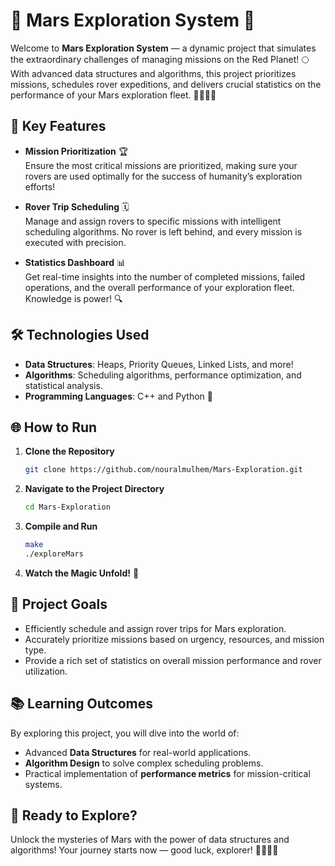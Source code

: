 
# 🚀 Mars Exploration System 🌌

Welcome to **Mars Exploration System** — a dynamic project that simulates the extraordinary challenges of managing missions on the Red Planet! 🌕 With advanced data structures and algorithms, this project prioritizes missions, schedules rover expeditions, and delivers crucial statistics on the performance of your Mars exploration fleet. 👩‍🚀👨‍🚀

## 🌟 Key Features

- **Mission Prioritization** 🏆  
  Ensure the most critical missions are prioritized, making sure your rovers are used optimally for the success of humanity’s exploration efforts!

- **Rover Trip Scheduling** 🗓️  
  Manage and assign rovers to specific missions with intelligent scheduling algorithms. No rover is left behind, and every mission is executed with precision.

- **Statistics Dashboard** 📊  
  Get real-time insights into the number of completed missions, failed operations, and the overall performance of your exploration fleet. Knowledge is power! 🔍

## 🛠️ Technologies Used

- **Data Structures**: Heaps, Priority Queues, Linked Lists, and more!  
- **Algorithms**: Scheduling algorithms, performance optimization, and statistical analysis.  
- **Programming Languages**: C++ and Python 🐍

## 🌐 How to Run

1. **Clone the Repository**  
   ```bash
   git clone https://github.com/nouralmulhem/Mars-Exploration.git
   ```
2. **Navigate to the Project Directory**  
   ```bash
   cd Mars-Exploration
   ```

3. **Compile and Run**  
   ```bash
   make
   ./exploreMars
   ```

4. **Watch the Magic Unfold!** 🎥

## 🎯 Project Goals

- Efficiently schedule and assign rover trips for Mars exploration.
- Accurately prioritize missions based on urgency, resources, and mission type.
- Provide a rich set of statistics on overall mission performance and rover utilization.

## 📚 Learning Outcomes

By exploring this project, you will dive into the world of:
- Advanced **Data Structures** for real-world applications.
- **Algorithm Design** to solve complex scheduling problems.
- Practical implementation of **performance metrics** for mission-critical systems.

## 🚀 Ready to Explore?  
Unlock the mysteries of Mars with the power of data structures and algorithms! Your journey starts now — good luck, explorer! 👨‍🚀👩‍🚀
